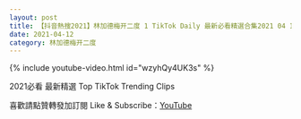 ```yaml
---
layout: post
title: 【抖音熱搜2021】林加德梅开二度 1 TikTok Daily 最新必看精選合集2021 04 12
date: 2021-04-12
category: 林加德梅开二度
---
```


{% include youtube-video.html id="wzyhQy4UK3s" %}

2021必看 最新精選 Top TikTok Trending Clips

喜歡請點贊轉發加訂閱 Like & Subscribe：[YouTube](https://www.youtube.com/channel/UCAoR7VcanIPd04uEq_GIylA/videos)

